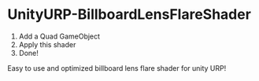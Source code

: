 # UnityURP-BillboardLensFlareShader
 1. Add a Quad GameObject 
 2. Apply this shader 
 3. Done!  

Easy to use and optimized billboard lens flare shader for unity URP!
